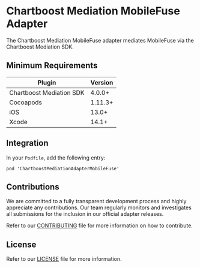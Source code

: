 # Chartboost Mediation MobileFuse Adapter

The Chartboost Mediation MobileFuse adapter mediates MobileFuse via the Chartboost Mediation SDK.

## Minimum Requirements

| Plugin | Version |
| ------ | ------ |
| Chartboost Mediation SDK | 4.0.0+ |
| Cocoapods | 1.11.3+ |
| iOS | 13.0+ |
| Xcode | 14.1+ |

## Integration

In your `Podfile`, add the following entry:
```
pod 'ChartboostMediationAdapterMobileFuse'
```

## Contributions

We are committed to a fully transparent development process and highly appreciate any contributions. Our team regularly monitors and investigates all submissions for the inclusion in our official adapter releases.

Refer to our [CONTRIBUTING](CONTRIBUTING.md) file for more information on how to contribute.

## License

Refer to our [LICENSE](LICENSE.md) file for more information.
